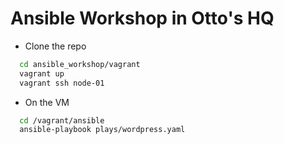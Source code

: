 # Ansible Workshop in Otto's HQ

* Clone the repo

```bash
  cd ansible_workshop/vagrant
  vagrant up
  vagrant ssh node-01
```

* On the VM

```bash
  cd /vagrant/ansible
  ansible-playbook plays/wordpress.yaml
```
